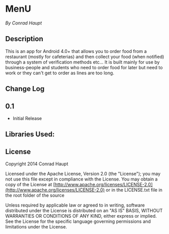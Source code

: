 # MenU #
*By Conrad Haupt*

## Description ##
This is an app for Android 4.0+ that allows you to order food from a restaurant (mostly for cafeterias) and then collect your food (when notified) through a system of verification methods etc... It is built mainly for use by business-people and students who need to order food for later but need to work or they can't get to order as lines are too long.

## Change Log ##

## 0.1 ##
- Initial Release

## Libraries Used: ##

## License ##
Copyright 2014 Conrad Haupt

   Licensed under the Apache License, Version 2.0 (the "License");
   you may not use this file except in compliance with the License.
   You may obtain a copy of the License at [http://www.apache.org/licenses/LICENSE-2.0](http://www.apache.org/licenses/LICENSE-2.0) or in the LICENSE.txt file in the root folder of the source

   Unless required by applicable law or agreed to in writing, software
   distributed under the License is distributed on an "AS IS" BASIS,
   WITHOUT WARRANTIES OR CONDITIONS OF ANY KIND, either express or implied.
   See the License for the specific language governing permissions and
   limitations under the License.